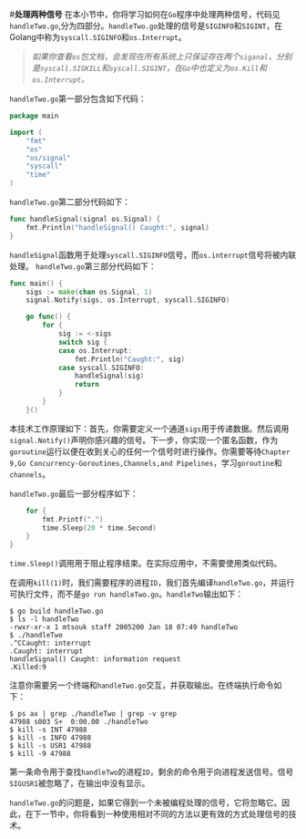 #**处理两种信号**
在本小节中，你将学习如何在`Go`程序中处理两种信号，代码见`handleTwo.go`,分为四部分。`handleTwo.go`处理的信号是`SIGINFO`和`SIGINT`，在Golang中称为`syscall.SIGINFO`和`os.Interrupt`。

>*如果你查看`os`包文档，会发现在所有系统上只保证存在两个`siganal`，分别是`syscall.SIGKILL`和`syscall.SIGINT`，在`Go`中也定义为`os.Kill`和`os.Interrupt`。*

`handleTwo.go`第一部分包含如下代码：
```go
package main

import (
	"fmt"
	"os"
	"os/signal"
	"syscall"
	"time"
)
```
`handleTwo.go`第二部分代码如下：
```go
func handleSignal(signal os.Signal) {
	fmt.Println("handleSignal() Caught:", signal)
}
```
`handleSignal`函数用于处理`syscall.SIGINFO`信号，而`os.interrupt`信号将被内联处理。
`handleTwo.go`第三部分代码如下：
```go
func main() {
	sigs := make(chan os.Signal, 1)
	signal.Notify(sigs, os.Interrupt, syscall.SIGINFO)

	go func() {
		for {
			sig := <-sigs
			switch sig {
			case os.Interrupt:
				fmt.Println("Caught:", sig)
			case syscall.SIGINFO:
				handleSignal(sig)
				return
			}
		}
	}()
```
本技术工作原理如下：首先，你需要定义一个通道`sigs`用于传递数据。然后调用`signal.Notify()`声明你感兴趣的信号。下一步，你实现一个匿名函数，作为`goroutine`运行以便在收到关心的任何一个信号时进行操作。你需要等待`Chapter 9,Go Concurrency-Goroutines,Channels,and Pipelines`，学习`goroutine`和`channels`。

`handleTwo.go`最后一部分程序如下：
```go
	for {
		fmt.Printf(".")
		time.Sleep(20 * time.Second)
	}
}
```
`time.Sleep()`调用用于阻止程序结束。在实际应用中，不需要使用类似代码。

在调用`kill(1)`时，我们需要程序的进程`ID`，我们首先编译`handleTwo.go`，并运行可执行文件，而不是`go run handleTwo.go`。`handleTwo`输出如下：
```shell
$ go build handleTwo.go
$ ls -l handleTwo
-rwxr-xr-x 1 mtsouk staff 2005200 Jan 18 07:49 handleTwo
$ ./handleTwo
.^CCaught: interrupt
.Caught: interrupt
handleSignal() Caught: information request
.Killed:9
```
注意你需要另一个终端和`handleTwo.go`交互，并获取输出。在终端执行命令如下：
```shell
$ ps ax | grep ./handleTwo | grep -v grep
47988 s003 S+  0:00.00 ./handleTwo
$ kill -s INT 47988
$ kill -s INFO 47988
$ kill -s USR1 47988
$ kill -9 47988
```
第一条命令用于查找`handleTwo`的进程`ID`，剩余的命令用于向进程发送信号。信号`SIGUSR1`被忽略了，在输出中没有显示。

`handleTwo.go`的问题是，如果它得到一个未被编程处理的信号，它将忽略它。因此，在下一节中，你将看到一种使用相对不同的方法以更有效的方式处理信号的技术。

